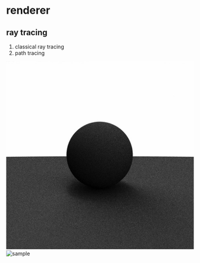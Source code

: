 # renderer

## ray tracing
1. classical ray tracing
2. path tracing

![sample](./src/sample1.jpg "sample1")
![sample](./src/sample.jpg "sample")
